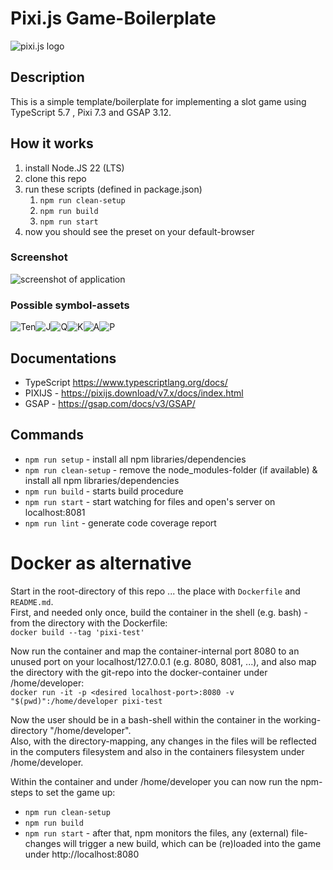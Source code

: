 # Pixi.js Game-Boilerplate

![pixi.js logo](https://pixijs.download/pixijs-banner-no-version.png?v=1)

## Description
This is a simple template/boilerplate for implementing a slot game using TypeScript 5.7 , Pixi 7.3 and GSAP 3.12.

## How it works
1. install Node.JS 22 (LTS)
2. clone this repo
3. run these scripts (defined in package.json)
   1. `npm run clean-setup`
   2. `npm run build`
   3. `npm run start`
4. now you should see the preset on your default-browser

### Screenshot
![screenshot of application](./assets/screenshot_game.jpg)

### Possible symbol-assets
![Ten](./assets/T.png)![J](./assets/J.png)![Q](./assets/Q.png)![K](./assets/K.png)![A](./assets/A.png)![P](./assets/P.png)

## Documentations
- TypeScript https://www.typescriptlang.org/docs/
- PIXIJS - https://pixijs.download/v7.x/docs/index.html
- GSAP - https://gsap.com/docs/v3/GSAP/

## Commands

- `npm run setup` - install all npm libraries/dependencies
- `npm run clean-setup` - remove the node_modules-folder (if available) & install all npm libraries/dependencies
- `npm run build` - starts build procedure
- `npm run start` - start watching for files and open's server on localhost:8081
- `npm run lint` - generate code coverage report


# Docker as alternative
Start in the root-directory of this repo ... the place with `Dockerfile` and `README.md`.\
First, and needed only once, build the container in the shell (e.g. bash) - from the directory with the Dockerfile:\
`docker build --tag 'pixi-test'`

Now run the container and map the container-internal port 8080 to an unused port on your localhost/127.0.0.1 (e.g. 8080, 8081, ...), and also map the directory with the git-repo into the docker-container under /home/developer:\
`docker run -it -p <desired localhost-port>:8080 -v "$(pwd)":/home/developer pixi-test`

Now the user should be in a bash-shell within the container in the working-directory "/home/developer".\
Also, with the directory-mapping, any changes in the files will be reflected in the computers filesystem and also in the containers filesystem under /home/developer.

Within the container and under /home/developer you can now run the npm-steps to set the game up:
* `npm run clean-setup`
* `npm run build`
* `npm run start` - after that, npm monitors the files, any (external) file-changes will trigger a new build, which can be (re)loaded into the game under http://localhost:8080